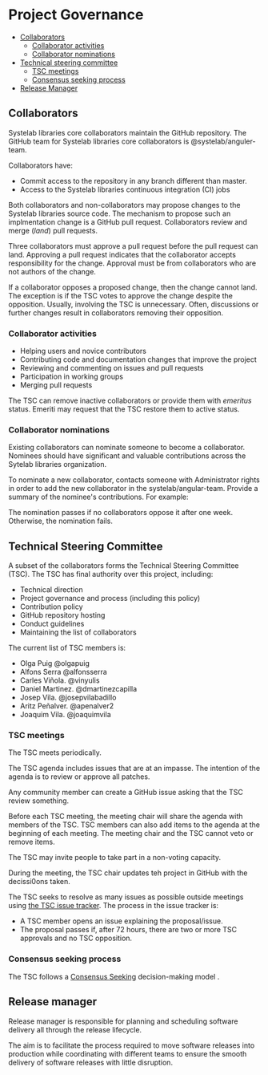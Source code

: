 
# Project Governance

<!-- TOC -->

* [Collaborators](#collaborators)
  * [Collaborator activities](#collaborator-activities)
  * [Collaborator nominations](#collaborator-nominations)
* [Technical steering committee](#technical-steering-committee)
  * [TSC meetings](#tsc-meetings)
  * [Consensus seeking process](#consensus-seeking-process)
* [Release Manager](#release-manager)

<!-- /TOC -->


## Collaborators

Systelab libraries core collaborators maintain the GitHub repository.
The GitHub team for Systelab libraries core collaborators is @systelab/anguler-team.

Collaborators have:

* Commit access to the repository in any branch different than master.
* Access to the Systelab libraries continuous integration (CI) jobs

Both collaborators and non-collaborators may propose changes to the Systelab libraries
source code. The mechanism to propose such an implmentation change is a GitHub pull request.
Collaborators review and merge (_land_) pull requests.

Three collaborators must approve a pull request before the pull request can land. 
Approving a pull request indicates that the collaborator accepts
responsibility for the change. Approval must be from collaborators who are not
authors of the change.

If a collaborator opposes a proposed change, then the change cannot land. The
exception is if the TSC votes to approve the change despite the opposition.
Usually, involving the TSC is unnecessary. Often, discussions or further changes
result in collaborators removing their opposition.

### Collaborator activities

* Helping users and novice contributors
* Contributing code and documentation changes that improve the project
* Reviewing and commenting on issues and pull requests
* Participation in working groups
* Merging pull requests

The TSC can remove inactive collaborators or provide them with _emeritus_
status. Emeriti may request that the TSC restore them to active status.

### Collaborator nominations

Existing collaborators can nominate someone to become a collaborator. Nominees
should have significant and valuable contributions across the Sytelab libraries
organization.

To nominate a new collaborator, contacts someone with Administrator rights in order to add the new collaborator in the systelab/angular-team.
Provide a summary of the nominee's contributions. For example:

The nomination passes if no collaborators oppose it after one week. Otherwise,
the nomination fails.

## Technical Steering Committee

A subset of the collaborators forms the Technical Steering Committee (TSC).
The TSC has final authority over this project, including:

* Technical direction
* Project governance and process (including this policy)
* Contribution policy
* GitHub repository hosting
* Conduct guidelines
* Maintaining the list of collaborators

The current list of TSC members is:

- Olga Puig @olgapuig
- Alfons Serra @alfonsserra
- Carles Viñola. @vinyulis
- Daniel Martinez. @dmartinezcapilla
- Josep Vila. @josepvilabadillo
- Aritz Peñalver. @apenalver2
- Joaquim Vila. @joaquimvila

### TSC meetings

The TSC meets periodically.

The TSC agenda includes issues that are at an impasse. The intention of the
agenda is to review or approve all patches. 

Any community member can create a GitHub issue asking that the TSC review
something.

Before each TSC meeting, the meeting chair will share the agenda with members of
the TSC. TSC members can also add items to the agenda at the beginning of each
meeting. The meeting chair and the TSC cannot veto or remove items.

The TSC may invite people to take part in a non-voting capacity.

During the meeting, the TSC chair updates teh project in GitHub with the decissi0ons taken.

The TSC seeks to resolve as many issues as possible outside meetings using
[the TSC issue tracker](https://github.com/systelab//issues). The process in
the issue tracker is:

* A TSC member opens an issue explaining the proposal/issue.
* The proposal passes if, after 72 hours, there are two or more TSC approvals
  and no TSC opposition.


### Consensus seeking process

The TSC follows a [Consensus Seeking](https://en.wikipedia.org/wiki/Consensus_decision-making) decision-making model .


## Release manager

Release manager is responsible for planning and scheduling software delivery all through the release lifecycle.

The aim is to facilitate the process required to move software releases into production while coordinating with different teams to ensure the smooth delivery of software releases with little disruption. 

